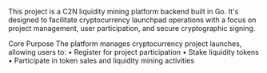 This project is a C2N liquidity mining platform backend built in Go. It's designed to facilitate cryptocurrency launchpad operations with a focus on project management, user participation, and secure cryptographic signing.

Core Purpose
The platform manages cryptocurrency project launches, allowing users to:
• Register for project participation
• Stake liquidity tokens
• Participate in token sales and liquidity mining activities

